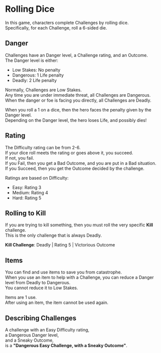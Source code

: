 # Rolling Dice

In this game, characters complete Challenges by rolling dice.  
Specifically, for each Challenge, roll a 6-sided die.

## Danger

Challenges have an Danger level, a Challenge rating, and an Outcome.  
The Danger level is either:

- Low Stakes: No penalty
- Dangerous: 1 Life penalty
- Deadly: 2 Life penalty

Normally, Challenges are Low Stakes.  
Any time you are under immediate threat, all Challenges are Dangerous.  
When the danger or foe is facing you directly, all Challenges are Deadly.

When you roll a 1 on a dice, then the hero faces the penalty given by the Danger level.  
Depending on the Danger level, the hero loses Life, and possibly dies!

## Rating

The Difficulty rating can be from 2-6.  
If your dice roll meets the rating or goes above it, you succeed.  
If not, you fail.  
If you Fail, then you get a Bad Outcome, and you are put in a Bad situation.  
If you Succeed, then you get the Outcome decided by the challenge.

Ratings are based on Difficulty:

- Easy: Rating 3
- Medium: Rating 4
- Hard: Rating 5

## Rolling to Kill

If you are trying to kill something, then you must roll the very specific **Kill** challenge.  
This is the only challenge that is always Deadly.

**Kill Challenge**: Deadly | Rating 5 | Victorious Outcome

## Items

You can find and use items to save you from catastrophe.  
When you use an item to help with a Challenge, you can reduce a Danger level from Deadly to Dangerous.  
You cannot reduce it to Low Stakes.

Items are 1 use.  
After using an item, the item cannot be used again.

## Describing Challenges

A challenge with an Easy Difficulty rating,  
a Dangerous Danger level,  
and a Sneaky Outcome,  
is a **"Dangerous Easy Challenge, with a Sneaky Outcome"**.

